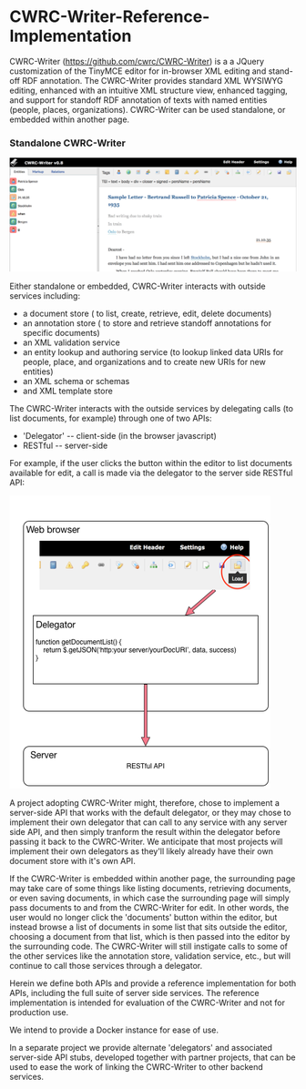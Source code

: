 # CWRC-Writer-Reference-Implementation

CWRC-Writer (https://github.com/cwrc/CWRC-Writer) is a a JQuery customization of the TinyMCE editor for in-browser XML editing and stand-off RDF annotation.  The CWRC-Writer provides standard XML WYSIWYG editing, enhanced with an intuitive XML structure view, enhanced tagging, and support for standoff RDF annotation of texts with named entities (people, places, organizations).  CWRC-Writer can be used standalone, or embedded within another page.

### Standalone CWRC-Writer

![Alt Text](https://raw.githubusercontent.com/cwrc/CWRC-Writer-Reference-Implementation/master/docs/images/editor.png)

Either standalone or embedded, CWRC-Writer interacts with outside services including:

 - a document store ( to list, create, retrieve, edit, delete documents)
 - an annotation store ( to store and retrieve standoff annotations for specific documents)
 - an XML validation service
 - an entity lookup and authoring service (to lookup linked data URIs for people, place, and organizations and to create new URIs for new entities)
 - an XML schema or schemas
 - and XML template store

The CWRC-Writer interacts with the outside services by delegating calls (to list documents, for example) through one of two APIs:

- 'Delegator' -- client-side (in the browser javascript)
- RESTful -- server-side

For example, if the user clicks the button within the editor to list documents available for edit, a call is made via the delegator to the server side RESTful API:

![Alt Text](https://raw.githubusercontent.com/cwrc/CWRC-Writer-Reference-Implementation/master/docs/images/delegation.png)

A project adopting CWRC-Writer might, therefore, chose to implement a server-side API that works with the default delegator, or they may chose to implement their own delegator that can call to any service with any server side API, and then simply tranform the result within the delegator before passing it back to the CWRC-Writer.  We anticipate that most projects will implement their own delegators as they'll likely already have their own document store with it's own API.

If the CWRC-Writer is embedded within another page, the surrounding page may take care of some things like listing documents, retrieving documents, or even saving documents, in which case the surrounding page will simply pass documents to and from the CWRC-Writer for edit.  In other words, the user would no longer click the 'documents' button within the editor, but instead browse a list of documents in some list that sits outside the editor, choosing a document from that list, which is then passed into the editor by the surrounding code.  The CWRC-Writer will still instigate calls to some of the other services like the annotation store, validation service, etc., but will continue to call those services through a delegator.  

Herein we define both APIs and provide a reference implementation for both APIs, including the full suite of server side services.  The reference implementation is intended for evaluation of the CWRC-Writer and not for production use.

We intend to provide a Docker instance for ease of use.

In a separate project we provide alternate 'delegators' and associated server-side API stubs, developed together with partner projects, that can be used to ease the work of linking the CWRC-Writer to other backend services.

